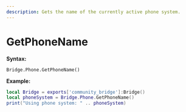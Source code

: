 ```yaml
---
description: Gets the name of the currently active phone system.
---
```


# GetPhoneName

**Syntax:**

```
Bridge.Phone.GetPhoneName()
```

**Example:**

```lua
local Bridge = exports['community_bridge']:Bridge()
local phoneSystem = Bridge.Phone.GetPhoneName()
print("Using phone system: " .. phoneSystem)
```
